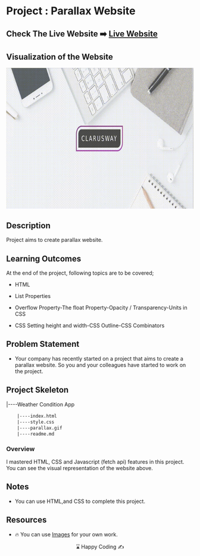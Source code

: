 # Project : Parallax Website

## Check The Live Website ➡️ [Live Website](https://skycooper.github.io/Parallax-Website/)

## Visualization of the Website

![Form](https://github.com/SkyCooper/Parallax-Website/blob/main/parallax.gif)

## Description
Project aims to create parallax website.

## Learning Outcomes

At the end of the project, following topics are to be covered;

- HTML 

- List Properties

- Overflow Property-The float Property-Opacity / Transparency-Units in CSS

- CSS Setting height and width-CSS Outline-CSS Combinators

   
## Problem Statement

- Your company has recently started on a project that aims to create a parallax website. So you and your colleagues have started to work on the project.


## Project Skeleton 

|----Weather Condition App

        |----index.html  
        |----style.css   
        |----parallax.gif
        |----readme.md 


### Overview
I mastered HTML, CSS and Javascript (fetch api) features in this project. You can see the visual representation of the website above.


## Notes

- You can use HTML,and CSS to complete this project.

## Resources

- 🔥 You can use [Images](./images) for your own work.


<center> ⌛ Happy Coding  ✍ </center>

